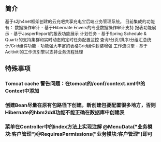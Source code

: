 ## 简介
基于s2jh4net框架创建的云充吧共享充电宝后端业务管理系统。
目前集成的功能有：
    数据操作审计 - 基于Hibernate Envers的专业数据操作审计支持
    报表功能展示 - 基于JasperReport的报表功能展示
    计划任务 - 基于Spring Schedule & Quartz的支持集群和实时动态的定时任务配置监控
    查询/分页/排序/分组汇总统计/Grid组件功能 - 功能强大丰富的表格Grid组件封装增强
    工作流引擎 - 基于Acitiviti的工作流引擎以支持业务流程处理
    
## 特殊事项
### Tomcat cache 警告问题：在tomcat的/conf/context.xml中的Context中添加<Resources cachingAllowed="true" cacheMaxSize="102400"/>
### 创建Bean尽量在原有包路径下创建，新创建包要配置很多地方，否则Hibernate的hbm2ddl功能不能正确在数据库中创建表
### 菜单在Controller中的index方法上实现注解 @MenuData("业务模块:客户管理")@RequiresPermissions("业务模块:客户管理")即可